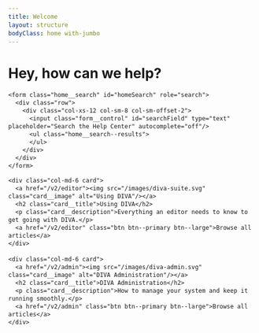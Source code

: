 ```yaml
---
title: Welcome
layout: structure
bodyClass: home with-jumbo
---
```


<div class="jumbotron">
  <div class="container">
    <h1>Hey, how can we help?</h1>

    <form class="home__search" id="homeSearch" role="search">
      <div class="row">
        <div class="col-xs-12 col-sm-8 col-sm-offset-2">
          <input class="form__control" id="searchField" type="text" placeholder="Search the Help Center" autocomplete="off"/>
          <ul class="home__search--results">
          </ul>
        </div>
      </div>
    </form>

  </div>
</div>

<div class="container">
  <div class="row">

    <div class="col-md-6 card">
      <a href="/v2/editor"><img src="/images/diva-suite.svg" class="card__image" alt="Using DIVA"/></a>
      <h2 class="card__title">Using DIVA</h2>
      <p class="card__description">Everything an editor needs to know to get going with DIVA.</p>
      <a href="/v2/editor" class="btn btn--primary btn--large">Browse all articles</a>
    </div>

    <div class="col-md-6 card">
      <a href="/v2/admin"><img src="/images/diva-admin.svg" class="card__image" alt="DIVA Administration"/></a>
      <h2 class="card__title">DIVA Administration</h2>
      <p class="card__description">How to manage your system and keep it running smoothly.</p>
      <a href="/v2/admin" class="btn btn--primary btn--large">Browse all articles</a>
    </div>

  </div>
</div>
